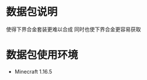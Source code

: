 # 数据包说明
<!-- 必填 -->
使得下界合金套装更难以合成
同时也使下界合金更容易获取
# 数据包使用环境
<!-- 必填
需写明需要的MOD/MC版本，最好能够超链接至模组页
若需要其他权限（例如function命令执行权）也需写在内 -->
- Minecraft 1.16.5